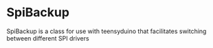 SpiBackup
=========

SpiBackup is a class for use with teensyduino that facilitates switching between different SPI drivers
